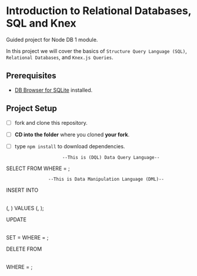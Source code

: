 # Introduction to Relational Databases, SQL and Knex

Guided project for Node DB 1 module.

In this project we will cover the basics of `Structure Query Language (SQL)`, `Relational Databases`, and `Knex.js Queries`.

## Prerequisites

- [DB Browser for SQLite](https://sqlitebrowser.org) installed.

## Project Setup

- [ ] fork and clone this repository.
- [ ] **CD into the folder** where you cloned **your fork**.
- [ ] type `npm install` to download dependencies.

                        --This is (DQL) Data Query Language--

SELECT <columns>
FROM <table>
WHERE <column> = <value>;

<!-- Examples -->
<!-- Select "ShippedDate"
FROM "Order"
WHERE "id" = 19570;

SELECT * 
FROM "Product"
WHERE "UnitsInStock" >= 100
ORDER BY "UnitsInStock"
LIMIT 3;

SELECT *
FROM "Product"
ORDER BY "UnitPrice" DESC
LIMIT 1
OFFSET 3; -->


                    --This is Data Manipulation Language (DML)--

<!-- EDIT -->
INSERT INTO <Table> (<column1>, <column3>)
VALUES (<value1>, <value3>);

<!-- UPDATE -->
UPDATE <table>
SET <column> = <new value>
WHERE <column> = <value>;

<!-- DELETE -->
DELETE FROM <table>
WHERE <column> = <value>;


<!-- Examples -->
<!-- --INSERT INTO "Category" ("CategoryName", "Description")
--VALUES ("Frozen", "Ready to eat Meals");


--UPDATE "Category"
--SET "Description" = 'Deserts and ready to eat meals'
--WHERE "Id" =9;

DELETE FROM "Category"
WHERE "Id" =8; -->

